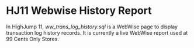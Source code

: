 HJ11 Webwise History Report
===========================

In HighJump 11, *ww_trans_log_history.sql* is a WebWise page to display transaction log history records. It is currently a live WebWise report used at 99 Cents Only Stores.

